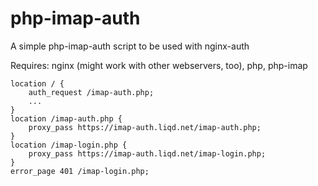 # php-imap-auth
A simple php-imap-auth script to be used with nginx-auth

Requires: nginx (might work with other webservers, too), php, php-imap
 
```
location / {
	auth_request /imap-auth.php;
	...
}
location /imap-auth.php {
	proxy_pass https://imap-auth.liqd.net/imap-auth.php;
}
location /imap-login.php {
	proxy_pass https://imap-auth.liqd.net/imap-login.php;
}
error_page 401 /imap-login.php;
```
